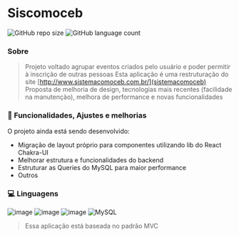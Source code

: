 # Siscomoceb

![GitHub repo size](https://img.shields.io/github/repo-size/artsmoura/siscomoceb)
![GitHub language count](https://img.shields.io/github/languages/count/artsmoura/siscomoceb)

### Sobre

> Projeto voltado agrupar eventos criados pelo usuário e poder permitir à inscrição de outras pessoas 
> Esta aplicação é uma restruturação do site [http://www.sistemacomoceb.com.br/](sistemacomoceb)
> Proposta de melhoria de design, tecnologias mais recentes (facilidade na manutenção), melhora de performance e novas funcionalidades

### 🔨 Funcionalidades, Ajustes e melhorias

O projeto ainda está sendo desenvolvido:

- Migração de layout próprio para componentes utilizando lib do React Chakra-UI
- Melhorar estrutura e funcionalidades do backend
- Estruturar as Queries do MySQL para maior performance
- Outros

### 💻 Linguagens

![image](https://img.shields.io/badge/MongoDB-4EA94B?style=for-the-badge&logo=mongodb&logoColor=white)
![image](https://img.shields.io/badge/Express.js-404D59?style=for-the-badge)
![image](https://img.shields.io/badge/React-20232A?style=for-the-badge&logo=react&logoColor=61DAFB)
![MySQL](https://img.shields.io/badge/mysql-%2300f.svg?style=for-the-badge&logo=mysql&logoColor=white)
> Essa aplicação está baseada no padrão MVC